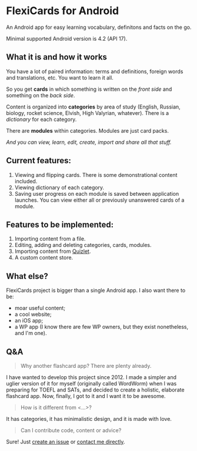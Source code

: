 # FlexiCards for Android
An Android app for easy learning vocabulary, definitons and facts on the go.

Minimal supported Android version is 4.2 (API 17).

## What it is and how it works
You have a lot of paired information: terms and definitions, foreign words and translations, etc. You want to learn it all.

So you get **cards** in which something is written on the _front side_ and something on the _back side_.

Content is organized into **categories** by area of study (English, Russian, biology, rocket science, Elvish, High Valyrian, whatever). There is a _dictionary_ for each category.

There are **modules** within categories. Modules are just card packs.

_And you can view, learn, edit, create, import and share all that stuff._

## Current features:
1. Viewing and flipping cards. There is some demonstrational content included.
2. Viewing dictionary of each category.
3. Saving user progress on each module is saved between application launches. You can view either all or previously unanswered cards of a module.

## Features to be implemented:
1. Importing content from a file.
2. Editing, adding and deleting categories, cards, modules.
3. Importing content from [Quizlet](https://quizlet.com/).
4. A custom content store.

## What else?
FlexiCards project is bigger than a single Android app. I also want there to be:
- moar useful content;
- a cool website;
- an iOS app;
- a WP app (I know there are few WP owners, but they exist nonetheless, and I'm one).

## Q&A
> Why another flashcard app? There are plenty already.

I have wanted to develop this project since 2012. I made a simpler and uglier version of it for myself (originally called WordWorm)
when I was preparing for TOEFL and SATs, and decided to create a holistic, elaborate flashcard app.
Now, finally, I got to it and I want it to be awesome.

> How is it different from <...>?

It has categories, it has minimalistic design, and it is made with love.

> Can I contribute code, content or advice?

Sure! Just [create an issue](https://github.com/ksmirenko/flexicards-android/issues/new) or [contact me directly](mailto:ksmirenko@gmail.com).

